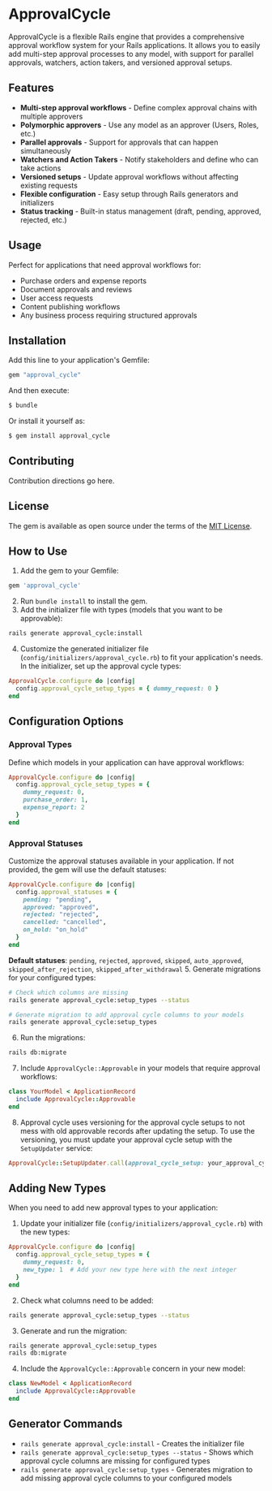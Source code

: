 # ApprovalCycle

ApprovalCycle is a flexible Rails engine that provides a comprehensive approval workflow system for your Rails applications. It allows you to easily add multi-step approval processes to any model, with support for parallel approvals, watchers, action takers, and versioned approval setups.

## Features

- **Multi-step approval workflows** - Define complex approval chains with multiple approvers
- **Polymorphic approvers** - Use any model as an approver (Users, Roles, etc.)
- **Parallel approvals** - Support for approvals that can happen simultaneously
- **Watchers and Action Takers** - Notify stakeholders and define who can take actions
- **Versioned setups** - Update approval workflows without affecting existing requests
- **Flexible configuration** - Easy setup through Rails generators and initializers
- **Status tracking** - Built-in status management (draft, pending, approved, rejected, etc.)

## Usage

Perfect for applications that need approval workflows for:
- Purchase orders and expense reports
- Document approvals and reviews
- User access requests
- Content publishing workflows
- Any business process requiring structured approvals

## Installation

Add this line to your application's Gemfile:

```ruby
gem "approval_cycle"
```

And then execute:
```bash
$ bundle
```

Or install it yourself as:
```bash
$ gem install approval_cycle
```

## Contributing
Contribution directions go here.

## License
The gem is available as open source under the terms of the [MIT License](https://opensource.org/licenses/MIT).

## How to Use

1. Add the gem to your Gemfile:
  ```ruby
  gem 'approval_cycle'
  ```
2. Run `bundle install` to install the gem.
3. Add the initializer file with types (models that you want to be approvable):
  ```bash
  rails generate approval_cycle:install
  ```
4. Customize the generated initializer file (`config/initializers/approval_cycle.rb`) to fit your application's needs. In the initializer, set up the approval cycle types:
  ```ruby
  ApprovalCycle.configure do |config|
    config.approval_cycle_setup_types = { dummy_request: 0 }
  end
  ```

## Configuration Options

### Approval Types
Define which models in your application can have approval workflows:
```ruby
ApprovalCycle.configure do |config|
  config.approval_cycle_setup_types = {
    dummy_request: 0,
    purchase_order: 1,
    expense_report: 2
  }
end
```

### Approval Statuses
Customize the approval statuses available in your application. If not provided, the gem will use the default statuses:
```ruby
ApprovalCycle.configure do |config|
  config.approval_statuses = {
    pending: "pending",
    approved: "approved",
    rejected: "rejected",
    cancelled: "cancelled",
    on_hold: "on_hold"
  }
end
```

**Default statuses**: `pending`, `rejected`, `approved`, `skipped`, `auto_approved`, `skipped_after_rejection`, `skipped_after_withdrawal`
5. Generate migrations for your configured types:
  ```bash
  # Check which columns are missing
  rails generate approval_cycle:setup_types --status

  # Generate migration to add approval cycle columns to your models
  rails generate approval_cycle:setup_types
  ```
6. Run the migrations:
  ```bash
  rails db:migrate
  ```
7. Include `ApprovalCycle::Approvable` in your models that require approval workflows:
  ```ruby
  class YourModel < ApplicationRecord
    include ApprovalCycle::Approvable
  end
  ```
8. Approval cycle uses versioning for the approval cycle setups to not mess with old approvable records after updating the setup. To use the versioning, you must update your approval cycle setup with the `SetupUpdater` service:
  ```ruby
  ApprovalCycle::SetupUpdater.call(approval_cycle_setup: your_approval_cycle_setup_record, params: {attributes to update}, apply_to_versions: {true | false})
  ```

## Adding New Types

When you need to add new approval types to your application:

1. Update your initializer file (`config/initializers/approval_cycle.rb`) with the new types:
  ```ruby
  ApprovalCycle.configure do |config|
    config.approval_cycle_setup_types = {
      dummy_request: 0,
      new_type: 1  # Add your new type here with the next integer
    }
  end
  ```

2. Check what columns need to be added:
  ```bash
  rails generate approval_cycle:setup_types --status
  ```

3. Generate and run the migration:
  ```bash
  rails generate approval_cycle:setup_types
  rails db:migrate
  ```

4. Include the `ApprovalCycle::Approvable` concern in your new model:
  ```ruby
  class NewModel < ApplicationRecord
    include ApprovalCycle::Approvable
  end
  ```

## Generator Commands

- `rails generate approval_cycle:install` - Creates the initializer file
- `rails generate approval_cycle:setup_types --status` - Shows which approval cycle columns are missing for configured types
- `rails generate approval_cycle:setup_types` - Generates migration to add missing approval cycle columns to your configured models
